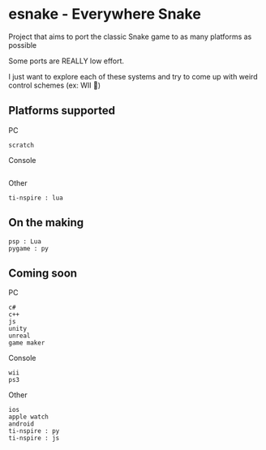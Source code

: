 # esnake - Everywhere Snake
Project that aims to port the classic Snake game to as many platforms as possible

Some ports are REALLY low effort.

I just want to explore each of these systems and try to come up with weird control schemes (ex: WII 🤗)

## Platforms supported

PC
```
scratch
```

Console
```

```

Other
```
ti-nspire : lua
```

## On the making
```
psp : Lua
pygame : py
```

## Coming soon

PC
```
c#
c++
js
unity
unreal
game maker
```

Console
```
wii
ps3
```

Other
```
ios
apple watch
android
ti-nspire : py
ti-nspire : js
```
